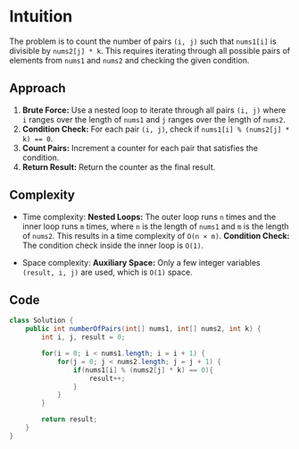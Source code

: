 # Intuition

The problem is to count the number of pairs `(i, j)` such that `nums1[i]` is divisible by `nums2[j] * k`. This requires iterating through all possible pairs of elements from `nums1` and `nums2` and checking the given condition.

## Approach

1. **Brute Force:** Use a nested loop to iterate through all pairs `(i, j)` where `i` ranges over the length of `nums1` and `j` ranges over the length of `nums2`.
2. **Condition Check:** For each pair `(i, j)`, check if `nums1[i] % (nums2[j] * k) == 0`.
3. **Count Pairs:** Increment a counter for each pair that satisfies the condition.
4. **Return Result:** Return the counter as the final result.

## Complexity

- Time complexity:
**Nested Loops:** The outer loop runs `n` times and the inner loop runs `m` times, where `n` is the length of `nums1` and `m` is the length of `nums2`. This results in a time complexity of `O(n × m)`.
**Condition Check:** The condition check inside the inner loop is `O(1)`.

- Space complexity:
**Auxiliary Space:** Only a few integer variables `(result, i, j)` are used, which is `O(1)` space.

## Code

```Java
class Solution {
    public int numberOfPairs(int[] nums1, int[] nums2, int k) {
        int i, j, result = 0;

        for(i = 0; i < nums1.length; i = i + 1) {
            for(j = 0; j < nums2.length; j = j + 1) {
                if(nums1[i] % (nums2[j] * k) == 0){
                    result++;
                }
            }
        }

        return result;
    }
}
```
